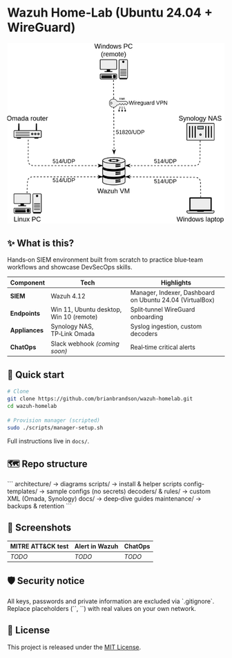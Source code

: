 # Wazuh Home‑Lab (Ubuntu 24.04 + WireGuard)

<p align="center">
  <img src="architecture/diagram.png" width="600" alt="Network architecture diagram">
</p>

## ✨  What is this?

Hands‑on SIEM environment built from scratch to practice blue‑team workflows and showcase DevSecOps skills.

| Component | Tech | Highlights |
|-----------|------|------------|
| **SIEM** | Wazuh 4.12 | Manager, Indexer, Dashboard on Ubuntu 24.04 (VirtualBox) |
| **Endpoints** | Win 11, Ubuntu desktop, Win 10 (remote) | Split‑tunnel WireGuard onboarding |
| **Appliances** | Synology NAS, TP‑Link Omada | Syslog ingestion, custom decoders |
| **ChatOps** | Slack webhook *(coming soon)* | Real‑time critical alerts |

## 🚀  Quick start

```bash
# Clone
git clone https://github.com/brianbrandson/wazuh-homelab.git
cd wazuh-homelab

# Provision manager (scripted)
sudo ./scripts/manager-setup.sh
```

Full instructions live in `docs/`.

## 🗺️  Repo structure
\`\`\`
architecture/        -> diagrams
scripts/             -> install & helper scripts
config-templates/    -> sample configs (no secrets)
decoders/ & rules/   -> custom XML (Omada, Synology)
docs/                -> deep‑dive guides
maintenance/         -> backups & retention
\`\`\`

## 📸  Screenshots

| MITRE ATT&CK test | Alert in Wazuh | ChatOps |
|-------------------|----------------|---------|
| _TODO_ | _TODO_ | _TODO_ |

## 🛡️  Security notice

All keys, passwords and private information are excluded via \`.gitignore\`. Replace placeholders (\`<TOKEN>\`, \`<IP>\`) with real values on your own network.

## 📜  License

This project is released under the [MIT License](LICENSE).
